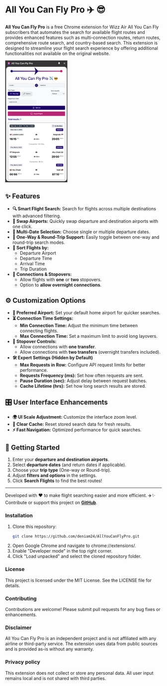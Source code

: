 


# All You Can Fly Pro ✈️ 😎

**All You Can Fly Pro** is a free Chrome extension for Wizz Air All You Can Fly subscribers that automates the search for available flight routes and provides enhanced features such as multi-connection routes, return routes, comprehensive route search, and country-based search. This extension is designed to streamline your flight search experience by offering additional functionalities not available on the original website.

<img src="assets/screenshot.png" alt="All You Can Fly Pro" width="200">

## ✨ Features

- **🔍 Smart Flight Search:** Search for flights across multiple destinations with advanced filtering.
- **🔄 Swap Airports:** Quickly swap departure and destination airports with one click.
- **📅 Multi-Date Selection:** Choose single or multiple departure dates.
- **🛫 One-Way & Round-Trip Support:** Easily toggle between one-way and round-trip search modes.
- **🔀 Sort Flights by:** 
  - Departure Airport  
  - Departure Time  
  - Arrival Time  
  - Trip Duration  
- **🔄 Connections & Stopovers:**
  - Allow flights with **one** or **two** stopovers.
  - Option to **allow overnight connections**.

## ⚙️ Customization Options

- **🏡 Preferred Airport:** Set your default home airport for quicker searches.
- **⏳ Connection Time Settings:**
  - **Min Connection Time:** Adjust the minimum time between connecting flights.
  - **Max Connection Time:** Set a maximum limit to avoid long layovers.
- **🚏 Stopover Controls:**
  - Allow connections with **one transfer**.
  - Allow connections with **two transfers** (overnight transfers included).
- **🛠️ Expert Settings (Hidden by Default)**
  - **Max Requests in Row:** Configure API request limits for better performance.
  - **Requests Frequency (ms):** Set how often requests are sent.
  - **Pause Duration (sec):** Adjust delay between request batches.
  - **Cache Lifetime (hrs):** Set how long search results are stored.

## 🎛️ User Interface Enhancements

- **🌍 UI Scale Adjustment:** Customize the interface zoom level.
- **🧹 Clear Cache:** Reset stored search data for fresh results.
- **⚡ Fast Navigation:** Optimized performance for quick searches.

## 🚀 Getting Started

1. Enter your **departure and destination airports**.
2. Select **departure dates** (and return dates if applicable).
3. Choose your **trip type** (One-way or Round-trip).
4. Adjust **filters and options** in the settings.
5. Click **Search Flights** to find the best routes!

---

Developed with ❤️ to make flight searching easier and more efficient. ✈️✨  
Contribute or support this project on **[GitHub](https://github.com/deniam24/AllYouCanFlyPro)**.

### Installation
1. Clone this repository:
   ```bash
   git clone https://github.com/deniam24/AllYouCanFlyPro.git
   ```
2. Open Google Chrome and navigate to chrome://extensions/.
3. Enable "Developer mode" in the top right corner.
4. Click "Load unpacked" and select the cloned repository folder.

### License
This project is licensed under the MIT License. See the LICENSE file for details.

### Contributing
Contributions are welcome! Please submit pull requests for any bug fixes or enhancements.

### Disclaimer
All You Can Fly Pro is an independent project and is not affiliated with any airline or third-party service. The extension uses data from public sources and is provided as-is without any warranty.

### Privacy policy
This extension does not collect or store any personal data. All user input remains local and is not shared with third parties.